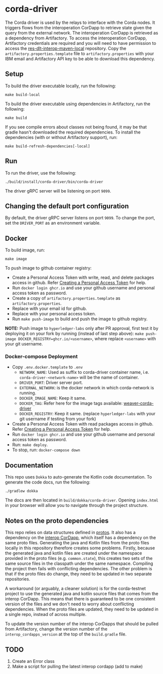 <!--
 Copyright IBM Corp. All Rights Reserved.

 SPDX-License-Identifier: CC-BY-4.0
 -->
# corda-driver

The Corda driver is used by the relays to interface with the Corda nodes. It
triggers flows from the interoperation CorDapp to retrieve state given the query
from the external network. The interoperation CorDapp is retrieved as a
dependency from Artifactory. To access the interoperation CorDapp, Artifactory
credentials are required and you will need to have permission to access the
[res-dlt-interop-maven-local](https://na.artifactory.swg-devops.com/artifactory/webapp/#/artifacts/browse/tree/General/res-dlt-interop-maven-local)
repository. Copy the `artifactory.properties.template` file to
`artifactory.properties` with your IBM email and Artifactory API key to be able
to download this dependency.

## Setup

To build the driver executable locally, run the following:

```
make build-local
```

To build the driver executable using dependencies in Artifactory, run the following:

```
make build
```

If you see compile errors about classes not being found, it may be that gradle
hasn't downloaded the required dependencies. To install the dependencies (with or without Artifactory support), run:

```
make build-refresh-dependencies[-local]
```

## Run

To run the driver, use the following:

```
./build/install/corda-driver/bin/corda-driver
```

The driver gRPC server will be listening on port `9099`.

## Changing the default port configuration

By default, the driver gRPC server listens on port `9099`. To change the port, set 
the `DRIVER_PORT` as an environment variable. 

## Docker

To build image, run:
```
make image
```

To push image to github container registry:

* Create a Personal Access Token with write, read, and delete packages access in github. Refer [Creating a Personal Access Token](https://docs.github.com/en/github/authenticating-to-github/keeping-your-account-and-data-secure/creating-a-personal-access-token) for help.
* Run `docker login ghcr.io` and use your github username and personal access token as password.
* Create a copy of `artifactory.properties.template` as `artifactory.properties`.
* Replace <GITHUB Email> with your email id for github.
* Replace <GITHUB Personal Access Token> with your personal access token.
* Run `make push-image` to build and push the image to github registry.

**NOTE:** Push image to `hyperledger-labs` only after PR approval, first test it by deploying it on your fork by running (instead of last step above): `make push-image DOCKER_REGISTRY=ghcr.io/<username>`, where replace `<username>` with your git username.

### Docker-compose Deployment

* Copy `.env.docker.template` to `.env`
    - `NETWORK_NAME`: Used as suffix to corda-driver container name, i.e. `corda-driver-<network-name>` will be the name of container.
    - `DRIVER_PORT`: Driver server port.
    - `EXTERNAL_NETWORK`: is the docker network in which corda-network is running.
    - `DOCKER_IMAGE_NAME`: Keep it same.
    - `DOCKER_TAG`: Refer here for the image tags available: [weaver-corda-driver](https://github.com/hyperledger-labs/weaver-dlt-interoperability/pkgs/container/weaver-corda-driver)
    - `DOCKER_REGISTRY`: Keep it same. (replace `hyperledger-labs` with your git username if testing from your fork)
* Create a Personal Access Token with read packages access in github. Refer [Creating a Personal Access Token](https://docs.github.com/en/github/authenticating-to-github/keeping-your-account-and-data-secure/creating-a-personal-access-token) for help.
* Run `docker login ghcr.io` and use your github username and personal access token as password.
* Run: `make deploy`.
* To stop, run: `docker-compose down`

## Documentation

This repo uses `Dokka` to auto-generate the Kotlin code documentation. To
generate the code docs, run the following:

```
./gradlew dokka
```

The docs are then located in `build/dokka/corda-driver`. Opening
`index.html` in your browser will allow you to navigate through the project
structure.

## Notes on the proto dependencies

This repo relies on data structures defined in
[protos](../../../common/protos). It
also has a dependency on the [interop
CorDapp](../../../core/network/corda-interop-app), which
itself has a dependency on the same proto files. Generating the java and Kotlin
files from the proto files locally in this repository therefore creates some
problems. Firstly, because the generated java and kotlin files are created under
the namespace provided in the proto files (e.g. `common.state`), this creates
two sets of the same source files in the classpath under the same namespace.
Compiling the project then fails with conflicting dependencies. The other
problem is that if the proto files do change, they need to be updated in two
separate repositories.

A workaround (or arguably, a cleaner solution) is for the corda-testnet project
to use the generated java and kotlin source files that comes from the interop
CorDapp. This means that there is guaranteed to be one consistent version of the
files and we don't need to worry about conflicting dependencies. When the proto
files are updated, they need to be updated in a single repo, instead of across
multiple.

To update the version number of the interop CorDapps that should be pulled from
Artifactory, change the version number of the `interop_cordapps_version` at the
top of the `build.gradle` file. 

## TODO

1. Create an Error class
2. Make a script for pulling the latest interop cordapp (add to make)
